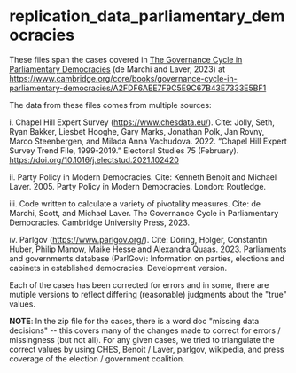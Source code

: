 # replication_data_parliamentary_democracies

These files span the cases covered in <u>The Governance Cycle in Parliamentary Democracies</u> (de Marchi and Laver, 2023) at https://www.cambridge.org/core/books/governance-cycle-in-parliamentary-democracies/A2FDF6AEE7F9C5E9C67B43E7333E5BF1

The data from these files comes from multiple sources:

i. Chapel Hill Expert Survey (https://www.chesdata.eu/).  Cite: Jolly, Seth, Ryan Bakker, Liesbet Hooghe, Gary Marks, Jonathan Polk, Jan Rovny, Marco Steenbergen, and Milada Anna Vachudova. 2022. “Chapel Hill Expert Survey Trend File, 1999-2019.” Electoral Studies 75 (February). https://doi.org/10.1016/j.electstud.2021.102420

ii. Party Policy in Modern Democracies.  Cite: Kenneth Benoit and Michael Laver.  2005.  Party Policy in Modern Democracies.  London: Routledge.

iii. Code written to calculate a variety of pivotality measures.  Cite: de Marchi, Scott, and Michael Laver. The Governance Cycle in Parliamentary Democracies. Cambridge University Press, 2023.

iv. Parlgov (https://www.parlgov.org/).  Cite: Döring, Holger, Constantin Huber, Philip Manow, Maike Hesse and Alexandra Quaas. 2023. Parliaments and governments database (ParlGov): Information on parties, elections and cabinets in established democracies. Development version.

Each of the cases has been corrected for errors and in some, there are mutiple versions to reflect differing (reasonable) judgments about the "true" values.  

**NOTE**: In the zip file for the cases, there is a word doc "missing data decisions" -- this covers many of the changes made to correct for errors / missingness (but not all).  For any given cases, we tried to triangulate the correct values by using CHES, Benoit / Laver, parlgov, wikipedia, and press coverage of the election / government coalition.

